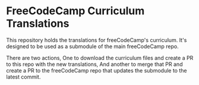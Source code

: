 # FreeCodeCamp Curriculum Translations

This repository holds the translations for freeCodeCamp's curriculum. It's designed to be used as a submodule of the main freeCodeCamp repo.

There are two actions,
One to download the curriculum files and create a PR to this repo with the new translations,
And another to merge that PR and create a PR to the freeCodeCamp repo that updates the submodule to the latest commit.
